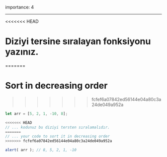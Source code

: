 importance: 4

---

<<<<<<< HEAD
# Diziyi tersine sıralayan fonksiyonu yazınız.
=======
# Sort in decreasing order
>>>>>>> fcfef6a07842ed56144e04a80c3a24de049a952a

```js
let arr = [5, 2, 1, -10, 8];

<<<<<<< HEAD
// ... kodunuz bu diziyi tersten sıralamalıdır.
=======
// ... your code to sort it in decreasing order
>>>>>>> fcfef6a07842ed56144e04a80c3a24de049a952a

alert( arr ); // 8, 5, 2, 1, -10
```

